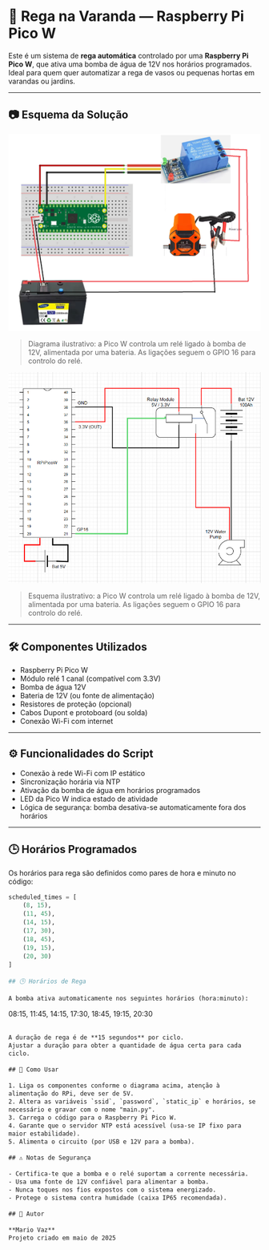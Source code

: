# 🌿 Rega na Varanda — Raspberry Pi Pico W

Este é um sistema de **rega automática** controlado por uma **Raspberry Pi Pico W**, que ativa uma bomba de água de 12V nos horários programados. Ideal para quem quer automatizar a rega de vasos ou pequenas hortas em varandas ou jardins.

---

## 📷 Esquema da Solução

![Diagrama da solução](Diagram_of_an_automatic_irrigation_system.png)

> Diagrama ilustrativo: a Pico W controla um relé ligado à bomba de 12V, alimentada por uma bateria. As ligações seguem o GPIO 16 para controlo do relé.

![Esquema da solução](Plant_watering_system_schematic.png)

> Esquema ilustrativo: a Pico W controla um relé ligado à bomba de 12V, alimentada por uma bateria. As ligações seguem o GPIO 16 para controlo do relé.

---

## 🛠 Componentes Utilizados

- Raspberry Pi Pico W  
- Módulo relé 1 canal (compatível com 3.3V)  
- Bomba de água 12V  
- Bateria de 12V (ou fonte de alimentação)  
- Resistores de proteção (opcional)  
- Cabos Dupont e protoboard (ou solda)  
- Conexão Wi-Fi com internet  

---

## ⚙️ Funcionalidades do Script

- Conexão à rede Wi-Fi com IP estático  
- Sincronização horária via NTP  
- Ativação da bomba de água em horários programados  
- LED da Pico W indica estado de atividade  
- Lógica de segurança: bomba desativa-se automaticamente fora dos horários  

---

## 🕒 Horários Programados

Os horários para rega são definidos como pares de hora e minuto no código:

```python
scheduled_times = [
    (8, 15),
    (11, 45),
    (14, 15),
    (17, 30),
    (18, 45),
    (19, 15),
    (20, 30)
]

## 🕒 Horários de Rega

A bomba ativa automaticamente nos seguintes horários (hora:minuto):

```
08:15, 11:45, 14:15, 17:30, 18:45, 19:15, 20:30
```

A duração de rega é de **15 segundos** por ciclo.
Ajustar a duração para obter a quantidade de água certa para cada ciclo.

## 💾 Como Usar

1. Liga os componentes conforme o diagrama acima, atenção à alimentação do RPi, deve ser de 5V.
2. Altera as variáveis `ssid`, `password`, `static_ip` e horários, se necessário e gravar com o nome "main.py".
3. Carrega o código para o Raspberry Pi Pico W.
4. Garante que o servidor NTP está acessível (usa-se IP fixo para maior estabilidade).
5. Alimenta o circuito (por USB e 12V para a bomba).

## ⚠️ Notas de Segurança

- Certifica-te que a bomba e o relé suportam a corrente necessária.
- Usa uma fonte de 12V confiável para alimentar a bomba.
- Nunca toques nos fios expostos com o sistema energizado.
- Protege o sistema contra humidade (caixa IP65 recomendada).

## 👤 Autor

**Mario Vaz**  
Projeto criado em maio de 2025
